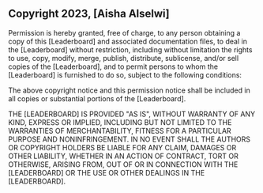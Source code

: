 ## Copyright 2023, [Aisha Alselwi]

Permission is hereby granted, free of charge, to any person obtaining a copy of this [Leaderboard] and associated documentation files, to deal in the [Leaderboard] without restriction, including without limitation the rights to use, copy, modify, merge, publish, distribute, sublicense, and/or sell copies of the [Leaderboard], and to permit persons to whom the [Leaderboard] is furnished to do so, subject to the following conditions:

The above copyright notice and this permission notice shall be included in all copies or substantial portions of the [Leaderboard].

THE [LEADERBOARD] IS PROVIDED "AS IS", WITHOUT WARRANTY OF ANY KIND, EXPRESS OR IMPLIED, INCLUDING BUT NOT LIMITED TO THE WARRANTIES OF MERCHANTABILITY, FITNESS FOR A PARTICULAR PURPOSE AND NONINFRINGEMENT. IN NO EVENT SHALL THE AUTHORS OR COPYRIGHT HOLDERS BE LIABLE FOR ANY CLAIM, DAMAGES OR OTHER LIABILITY, WHETHER IN AN ACTION OF CONTRACT, TORT OR OTHERWISE, ARISING FROM, OUT OF OR IN CONNECTION WITH THE [LEADERBOARD] OR THE USE OR OTHER DEALINGS IN THE [LEADERBOARD].
